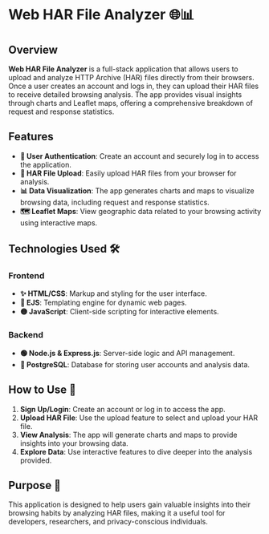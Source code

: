 # Web HAR File Analyzer 🌐📊

## Overview
**Web HAR File Analyzer** is a full-stack application that allows users to upload and analyze HTTP Archive (HAR) files directly from their browsers. Once a user creates an account and logs in, they can upload their HAR files to receive detailed browsing analysis. The app provides visual insights through charts and Leaflet maps, offering a comprehensive breakdown of request and response statistics.

## Features
- **🔐 User Authentication**: Create an account and securely log in to access the application.
- **📂 HAR File Upload**: Easily upload HAR files from your browser for analysis.
- **📊 Data Visualization**: The app generates charts and maps to visualize browsing data, including request and response statistics.
- **🗺️ Leaflet Maps**: View geographic data related to your browsing activity using interactive maps.

## Technologies Used 🛠️
### Frontend
- **✨ HTML/CSS**: Markup and styling for the user interface.
- **📄 EJS**: Templating engine for dynamic web pages.
- **🟡 JavaScript**: Client-side scripting for interactive elements.

### Backend
- **🟢 Node.js & Express.js**: Server-side logic and API management.
- **🐘 PostgreSQL**: Database for storing user accounts and analysis data.

## How to Use 🚀
1. **Sign Up/Login**: Create an account or log in to access the app.
2. **Upload HAR File**: Use the upload feature to select and upload your HAR file.
3. **View Analysis**: The app will generate charts and maps to provide insights into your browsing data.
4. **Explore Data**: Use interactive features to dive deeper into the analysis provided.

## Purpose 🎯
This application is designed to help users gain valuable insights into their browsing habits by analyzing HAR files, making it a useful tool for developers, researchers, and privacy-conscious individuals.

